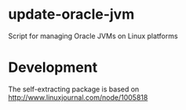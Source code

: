 update-oracle-jvm
=================

Script for managing Oracle JVMs on Linux platforms 

Development
===========

The self-extracting package is based on http://www.linuxjournal.com/node/1005818